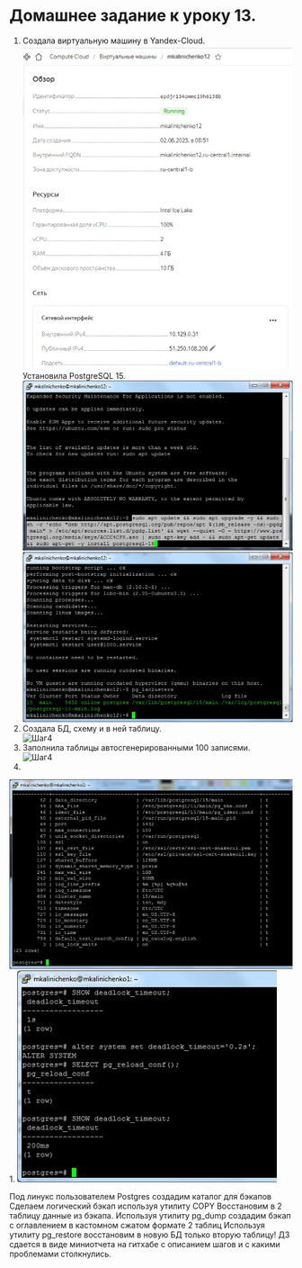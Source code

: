 # Домашнее задание к уроку 13. #   
1. Создала виртуальную машину в Yandex-Cloud.  
![Шаг4](/12_1_create_vm.jpg)  
Установила PostgreSQL 15.   
![Шаг4](/12_2_inst_postgre.jpg)  
![Шаг4](/12_3_postgre_ok.jpg)  
1. Создала БД, схему и в ней таблицу.   
![Шаг4](/.jpg)  
1. Заполнила таблицы автосгенерированными 100 записями.   
![Шаг4](/.jpg)  
1. 
![Шаг4](/9_3_params_log_on.jpg)  
1. 
![Шаг4](/9_4_200ms.jpg)  




Под линукс пользователем Postgres создадим каталог для бэкапов
Сделаем логический бэкап используя утилиту COPY
Восстановим в 2 таблицу данные из бэкапа.
Используя утилиту pg_dump создадим бэкап с оглавлением в кастомном сжатом формате 2 таблиц
Используя утилиту pg_restore восстановим в новую БД только вторую таблицу!
ДЗ сдается в виде миниотчета на гитхабе с описанием шагов и с какими проблемами столкнулись.
